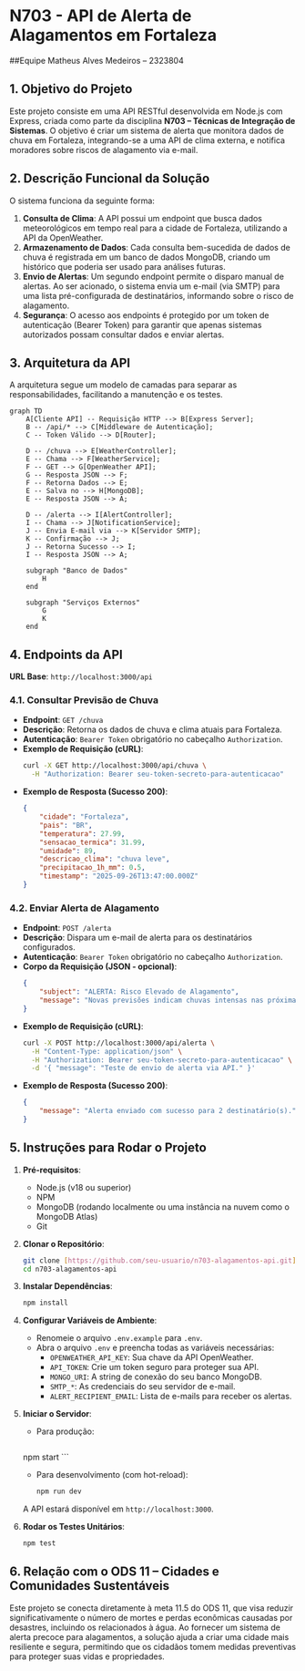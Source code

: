 # N703 - API de Alerta de Alagamentos em Fortaleza

##Equipe
Matheus Alves Medeiros – 2323804 

## 1. Objetivo do Projeto

Este projeto consiste em uma API RESTful desenvolvida em Node.js com Express, criada como parte da disciplina **N703 – Técnicas de Integração de Sistemas**. O objetivo é criar um sistema de alerta que monitora dados de chuva em Fortaleza, integrando-se a uma API de clima externa, e notifica moradores sobre riscos de alagamento via e-mail.

## 2. Descrição Funcional da Solução

O sistema funciona da seguinte forma:
1.  **Consulta de Clima**: A API possui um endpoint que busca dados meteorológicos em tempo real para a cidade de Fortaleza, utilizando a API da OpenWeather.
2.  **Armazenamento de Dados**: Cada consulta bem-sucedida de dados de chuva é registrada em um banco de dados MongoDB, criando um histórico que poderia ser usado para análises futuras.
3.  **Envio de Alertas**: Um segundo endpoint permite o disparo manual de alertas. Ao ser acionado, o sistema envia um e-mail (via SMTP) para uma lista pré-configurada de destinatários, informando sobre o risco de alagamento.
4.  **Segurança**: O acesso aos endpoints é protegido por um token de autenticação (Bearer Token) para garantir que apenas sistemas autorizados possam consultar dados e enviar alertas.

## 3. Arquitetura da API

A arquitetura segue um modelo de camadas para separar as responsabilidades, facilitando a manutenção e os testes.

```mermaid
graph TD
    A[Cliente API] -- Requisição HTTP --> B[Express Server];
    B -- /api/* --> C[Middleware de Autenticação];
    C -- Token Válido --> D[Router];

    D -- /chuva --> E[WeatherController];
    E -- Chama --> F[WeatherService];
    F -- GET --> G[OpenWeather API];
    G -- Resposta JSON --> F;
    F -- Retorna Dados --> E;
    E -- Salva no --> H[MongoDB];
    E -- Resposta JSON --> A;

    D -- /alerta --> I[AlertController];
    I -- Chama --> J[NotificationService];
    J -- Envia E-mail via --> K[Servidor SMTP];
    K -- Confirmação --> J;
    J -- Retorna Sucesso --> I;
    I -- Resposta JSON --> A;

    subgraph "Banco de Dados"
        H
    end

    subgraph "Serviços Externos"
        G
        K
    end
```

## 4. Endpoints da API

**URL Base**: `http://localhost:3000/api`

### 4.1. Consultar Previsão de Chuva

-   **Endpoint**: `GET /chuva`
-   **Descrição**: Retorna os dados de chuva e clima atuais para Fortaleza.
-   **Autenticação**: `Bearer Token` obrigatório no cabeçalho `Authorization`.
-   **Exemplo de Requisição (cURL)**:
    ```bash
    curl -X GET http://localhost:3000/api/chuva \
      -H "Authorization: Bearer seu-token-secreto-para-autenticacao"
    ```
-   **Exemplo de Resposta (Sucesso 200)**:
    ```json
    {
        "cidade": "Fortaleza",
        "pais": "BR",
        "temperatura": 27.99,
        "sensacao_termica": 31.99,
        "umidade": 89,
        "descricao_clima": "chuva leve",
        "precipitacao_1h_mm": 0.5,
        "timestamp": "2025-09-26T13:47:00.000Z"
    }
    ```

### 4.2. Enviar Alerta de Alagamento

-   **Endpoint**: `POST /alerta`
-   **Descrição**: Dispara um e-mail de alerta para os destinatários configurados.
-   **Autenticação**: `Bearer Token` obrigatório no cabeçalho `Authorization`.
-   **Corpo da Requisição (JSON - opcional)**:
    ```json
    {
        "subject": "ALERTA: Risco Elevado de Alagamento",
        "message": "Novas previsões indicam chuvas intensas nas próximas horas. Evite deslocamentos desnecessários."
    }
    ```
-   **Exemplo de Requisição (cURL)**:
    ```bash
    curl -X POST http://localhost:3000/api/alerta \
      -H "Content-Type: application/json" \
      -H "Authorization: Bearer seu-token-secreto-para-autenticacao" \
      -d '{ "message": "Teste de envio de alerta via API." }'
    ```
-   **Exemplo de Resposta (Sucesso 200)**:
    ```json
    {
        "message": "Alerta enviado com sucesso para 2 destinatário(s)."
    }
    ```

## 5. Instruções para Rodar o Projeto

1.  **Pré-requisitos**:
    -   Node.js (v18 ou superior)
    -   NPM
    -   MongoDB (rodando localmente ou uma instância na nuvem como o MongoDB Atlas)
    -   Git

2.  **Clonar o Repositório**:
    ```bash
    git clone [https://github.com/seu-usuario/n703-alagamentos-api.git](https://github.com/seu-usuario/n703-alagamentos-api.git)
    cd n703-alagamentos-api
    ```

3.  **Instalar Dependências**:
    ```bash
    npm install
    ```

4.  **Configurar Variáveis de Ambiente**:
    -   Renomeie o arquivo `.env.example` para `.env`.
    -   Abra o arquivo `.env` e preencha todas as variáveis necessárias:
        -   `OPENWEATHER_API_KEY`: Sua chave da API OpenWeather.
        -   `API_TOKEN`: Crie um token seguro para proteger sua API.
        -   `MONGO_URI`: A string de conexão do seu banco MongoDB.
        -   `SMTP_*`: As credenciais do seu servidor de e-mail.
        -   `ALERT_RECIPIENT_EMAIL`: Lista de e-mails para receber os alertas.

5.  **Iniciar o Servidor**:
    -   Para produção:
        ```bash
    npm start
        ```
    -   Para desenvolvimento (com hot-reload):
        ```bash
        npm run dev
        ```
    A API estará disponível em `http://localhost:3000`.

6.  **Rodar os Testes Unitários**:
    ```bash
    npm test
    ```

## 6. Relação com o ODS 11 – Cidades e Comunidades Sustentáveis

Este projeto se conecta diretamente à meta 11.5 do ODS 11, que visa reduzir significativamente o número de mortes e perdas econômicas causadas por desastres, incluindo os relacionados à água. Ao fornecer um sistema de alerta precoce para alagamentos, a solução ajuda a criar uma cidade mais resiliente e segura, permitindo que os cidadãos tomem medidas preventivas para proteger suas vidas e propriedades.
